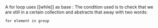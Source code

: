 A for loop uses [[while]] as base : 
The condition used is to check that we are still in a certain collection and abstracts that away with two words:

	for element in group
